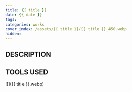 ```yaml
---
title: {{ title }}
date: {{ date }}
tags: 
categories: works
cover_index: /assets/{{ title }}/{{ title }}_450.webp
hidden: 
---
```


## DESCRIPTION


## TOOLS USED

![]({{ title }}.webp)